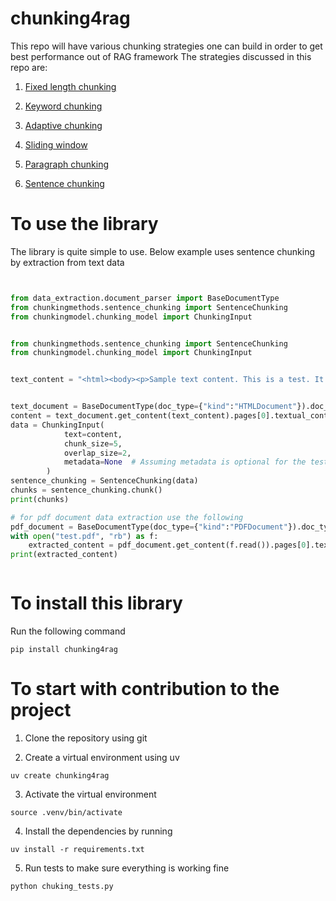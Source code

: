 # chunking4rag
This repo will have various chunking strategies one can build in order to get best performance out of RAG framework
The strategies discussed in this repo are:
1. [Fixed length chunking](./chunkingmethods/fixed_length_chunking.py)
  
2. [Keyword chunking](./chunkingmethods/keyword_chunking.py)
  
3. [Adaptive chunking](./chunkingmethods/adaptive_chunking.py)
  
4. [Sliding window](./chunkingmethods/sliding_window_chunking.py)
    
5. [Paragraph chunking](./chunkingmethods/paragraph_chunking.py)
  
6. [Sentence chunking](./chunkingmethods/sentence_chunking.py)
  
# To use the library
The library is quite simple to use. Below example uses sentence chunking by extraction from text data

```python


from data_extraction.document_parser import BaseDocumentType
from chunkingmethods.sentence_chunking import SentenceChunking
from chunkingmodel.chunking_model import ChunkingInput


from chunkingmethods.sentence_chunking import SentenceChunking
from chunkingmodel.chunking_model import ChunkingInput


text_content = "<html><body><p>Sample text content. This is a test. It has multiple sentences. It also has some punctuation.</p></body></html>"


text_document = BaseDocumentType(doc_type={"kind":"HTMLDocument"}).doc_type
content = text_document.get_content(text_content).pages[0].textual_content
data = ChunkingInput(
            text=content,
            chunk_size=5,
            overlap_size=2,
            metadata=None  # Assuming metadata is optional for the test
        )
sentence_chunking = SentenceChunking(data)
chunks = sentence_chunking.chunk()
print(chunks)

# for pdf document data extraction use the following
pdf_document = BaseDocumentType(doc_type={"kind":"PDFDocument"}).doc_type
with open("test.pdf", "rb") as f:
    extracted_content = pdf_document.get_content(f.read()).pages[0].textual_content
print(extracted_content)



```

# To install this library
Run the following command
```
pip install chunking4rag
```

# To start with contribution to the project
1. Clone the repository using git
  
2. Create a virtual environment using uv
  ```
  uv create chunking4rag
  ```
3. Activate the virtual environment
  ```
  source .venv/bin/activate
  ```
4. Install the dependencies by running
  ```
  uv install -r requirements.txt
  ```
5. Run tests to make sure everything is working fine
  ```
  python chuking_tests.py
  ```
